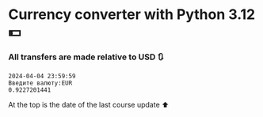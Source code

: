 # Currency converter with Python 3.12 :dollar:
### All transfers are made relative to USD :arrows_clockwise:

```
2024-04-04 23:59:59
Введите валюту:EUR
0.9227201441
```
 At the top is the date of the last course update :arrow_up:
